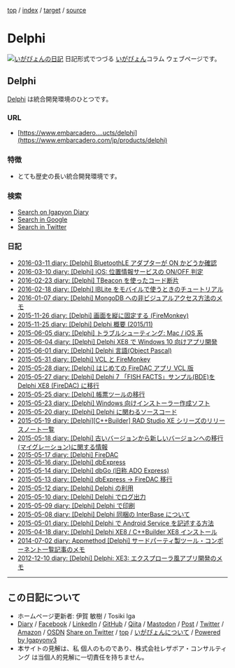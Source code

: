[top](../index.html) / [index](index.html) / [target](https://www.igapyon.jp/igapyon/diary/keyword/delphi.html) / [source](https://github.com/igapyon/diary/blob/master/keyword/delphi.src.md) 

Delphi
=====================================================================================================
[![いがぴょんの日記](https://www.igapyon.jp/igapyon/diary/images/iga202308_256.jpg "いがぴょん")](https://www.igapyon.jp/igapyon/diary/memo/memoigapyon.html) 日記形式でつづる [いがぴょん](https://www.igapyon.jp/igapyon/diary/memo/memoigapyon.html)コラム ウェブページです。

## Delphi

[Delphi](delphi.html) は統合開発環境のひとつです。

### URL

* [https://www.embarcadero....ucts/delphi](https://www.embarcadero.com/jp/products/delphi)

### 特徴

* とても歴史の長い統合開発環境です。

### 検索

* [Search on Igapyon Diary](https://www.google.co.jp/#pws=0&q=site:https%3A%2F%2Figapyon.github.io%2Fdiary%2F+Delphi)
* [Search in Google](https://www.google.co.jp/#pws=0&q=Delphi)
* [Search in Twitter](https://twitter.com/search?q=%23Delphi)

### 日記

* [2016-03-11 diary: [Delphi] BluetoothLE アダプターが ON かどうか確認](../2016/ig160311.html)
* [2016-03-10 diary: [Delphi] iOS: 位置情報サービスの ON/OFF 判定](../2016/ig160310.html)
* [2016-02-23 diary: [Delphi] TBeacon を使ったコード断片](../2016/ig160223.html)
* [2016-02-18 diary: [Delphi] IBLite をモバイルで使うときのチュートリアル](../2016/ig160218.html)
* [2016-01-07 diary: [Delphi] MongoDB への非ビジュアルアクセス方法のメモ](../2016/ig160107.html)
* [2015-11-26 diary: [Delphi] 画面を縦に固定する (FireMonkey)](../2015/ig151126.html)
* [2015-11-25 diary: [Delphi] Delphi 概要 (2015/11)](../2015/ig151125.html)
* [2015-06-05 diary: [Delphi] トラブルシューティング: Mac / iOS 系](../2015/ig150605.html)
* [2015-06-04 diary: [Delphi] Delphi XE8 で Windows 10 向けアプリ開発](../2015/ig150604.html)
* [2015-06-01 diary: [Delphi] Delphi 言語(Object Pascal)](../2015/ig150601.html)
* [2015-05-31 diary: [Delphi] VCL と FireMonkey](../2015/ig150531.html)
* [2015-05-28 diary: [Delphi] はじめての FireDAC アプリ VCL 版](../2015/ig150528.html)
* [2015-05-27 diary: [Delphi] Delphi 7 「FISH FACTS」サンプル(BDE)を Delphi XE8 (FireDAC) に移行](../2015/ig150527.html)
* [2015-05-25 diary: [Delphi] 帳票ツールの移行](../2015/ig150525.html)
* [2015-05-23 diary: [Delphi] Windows 向けインストーラー作成ソフト](../2015/ig150523.html)
* [2015-05-20 diary: [Delphi] Delphi に関わるソースコード](../2015/ig150520.html)
* [2015-05-19 diary: [Delphi][C++Builder] RAD Studio XE シリーズのリリースノート一覧](../2015/ig150519.html)
* [2015-05-18 diary: [Delphi] 古いバージョンから新しいバージョンへの移行(マイグレーション)に関する情報](../2015/ig150518.html)
* [2015-05-17 diary: [Delphi] FireDAC](../2015/ig150517.html)
* [2015-05-16 diary: [Delphi] dbExpress](../2015/ig150516.html)
* [2015-05-14 diary: [Delphi] dbGo (旧称 ADO Express)](../2015/ig150514.html)
* [2015-05-13 diary: [Delphi] dbExpress -&gt; FireDAC 移行](../2015/ig150513.html)
* [2015-05-12 diary: [Delphi] Delphi の利用](../2015/ig150512.html)
* [2015-05-10 diary: [Delphi] Delphi でログ出力](../2015/ig150510.html)
* [2015-05-09 diary: [Delphi] Delphi で印刷](../2015/ig150509.html)
* [2015-05-08 diary: [Delphi] Delphi 同梱の InterBase について](../2015/ig150508.html)
* [2015-05-01 diary: [Delphi] Delphi で Android Service を記述する方法](../2015/ig150501.html)
* [2015-04-18 diary: [Delphi] Delphi XE8 / C++Builder XE8 インストール](../2015/ig150418.html)
* [2014-07-02 diary: Appmethod [Delphi] サードパーティ製ツール・コンポーネント一覧記事のメモ](../2014/ig140702.html)
* [2012-12-10 diary: [Delphi] Delphi: XE3: エクスプローラ風アプリ開発のメモ](../2012/ig121210.html)



----------------------------------------------------------------------------------------------------

## この日記について

* ホームページ更新者: 伊賀 敏樹 / Tosiki Iga
* [Diary](https://www.igapyon.jp/igapyon/diary/) / [Facebook](https://www.facebook.com/igapyon) / [LinkedIn](https://www.linkedin.com/in/toshikiiga) / [GitHub](https://github.com/igapyon) / [Qiita](https://qiita.com/igapyon) / [Mastodon](https://social.vivaldi.net/@igapyon) / [Post](https://post.news/igapyon) / [Twitter](https://twitter.com/ToshikiIga) / [Amazon](https://www.amazon.co.jp/%E4%BC%8A%E8%B3%80-%E6%95%8F%E6%A8%B9/e/B004LTQWCQ) / [OSDN](https://ja.osdn.net/users/iga/)
[Share on Twitter](https://twitter.com/intent/tweet?hashtags=igapyon%2Cdiary%2C%E3%81%84%E3%81%8C%E3%81%B4%E3%82%87%E3%82%93%2CDelphi&text=Delphi&url=https%3A%2F%2Fwww.igapyon.jp%2Figapyon%2Fdiary%2Fkeyword%2Fdelphi.html) / [top](../index.html) / [いがぴょんについて](https://www.igapyon.jp/igapyon/diary/memo/memoigapyon.html) / [Powered by Igapyonv3](https://github.com/igapyon/igapyonv3)
* 本サイトの見解は、私 個人のものであり、株式会社レザボア・コンサルティング は当個人的見解に一切責任を持ちません。 
